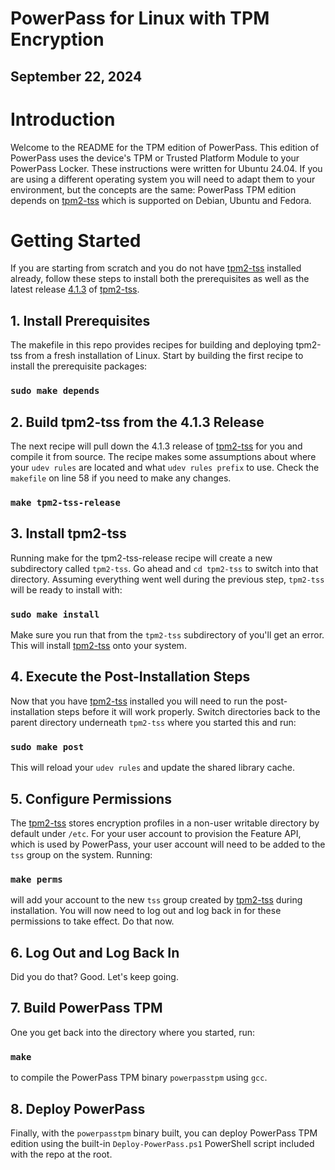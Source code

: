 # PowerPass for Linux with TPM Encryption
## __September 22, 2024__
# Introduction
Welcome to the README for the TPM edition of PowerPass.
This edition of PowerPass uses the device's TPM or Trusted Platform Module to your PowerPass Locker.
These instructions were written for Ubuntu 24.04.
If you are using a different operating system you will need to adapt them to your environment, but the concepts are the same: PowerPass TPM edition depends on [tpm2-tss](https://github.com/tpm2-software/tpm2-tss) which is supported on Debian, Ubuntu and Fedora.
# Getting Started
If you are starting from scratch and you do not have [tpm2-tss](https://github.com/tpm2-software/tpm2-tss) installed already, follow these steps to install both the prerequisites as well as the latest release [4.1.3](https://github.com/tpm2-software/tpm2-tss/releases/tag/4.1.3) of [tpm2-tss](https://github.com/tpm2-software/tpm2-tss).
## 1. Install Prerequisites
The makefile in this repo provides recipes for building and deploying tpm2-tss from a fresh installation of Linux.
Start by building the first recipe to install the prerequisite packages:
### `sudo make depends`
## 2. Build tpm2-tss from the 4.1.3 Release
The next recipe will pull down the 4.1.3 release of [tpm2-tss](https://github.com/tpm2-software/tpm2-tss) for you and compile it from source.
The recipe makes some assumptions about where your `udev rules` are located and what `udev rules prefix` to use.
Check the `makefile` on line 58 if you need to make any changes.
### `make tpm2-tss-release`
## 3. Install tpm2-tss
Running make for the tpm2-tss-release recipe will create a new subdirectory called `tpm2-tss`.
Go ahead and `cd tpm2-tss` to switch into that directory.
Assuming everything went well during the previous step, `tpm2-tss` will be ready to install with:
### `sudo make install`
Make sure you run that from the `tpm2-tss` subdirectory of you'll get an error.
This will install [tpm2-tss](https://github.com/tpm2-software/tpm2-tss) onto your system.
## 4. Execute the Post-Installation Steps
Now that you have [tpm2-tss](https://github.com/tpm2-software/tpm2-tss) installed you will need to run the post-installation steps before it will work properly.
Switch directories back to the parent directory underneath `tpm2-tss` where you started this and run:
### `sudo make post`
This will reload your `udev rules` and update the shared library cache.
## 5. Configure Permissions
The [tpm2-tss](https://github.com/tpm2-software/tpm2-tss) stores encryption profiles in a non-user writable directory by default under `/etc`.
For your user account to provision the Feature API, which is used by PowerPass, your user account will need to be added to the `tss` group on the system.
Running:
### `make perms`
will add your account to the new `tss` group created by [tpm2-tss](https://github.com/tpm2-software/tpm2-tss) during installation.
You will now need to log out and log back in for these permissions to take effect.
Do that now.
## 6. Log Out and Log Back In
Did you do that? Good. Let's keep going.
## 7. Build PowerPass TPM
One you get back into the directory where you started, run:
### `make`
to compile the PowerPass TPM binary `powerpasstpm` using `gcc`.
## 8. Deploy PowerPass
Finally, with the `powerpasstpm` binary built, you can deploy PowerPass TPM edition using the built-in `Deploy-PowerPass.ps1` PowerShell script included with the repo at the root.